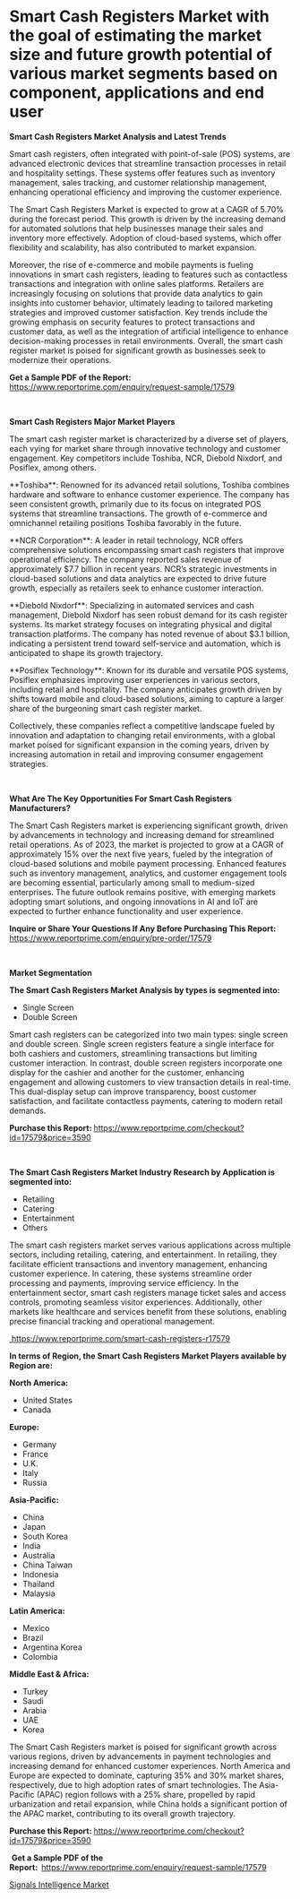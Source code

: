 <p><h1>Smart Cash Registers Market with the goal of estimating the market size and future growth potential of various market segments based on component, applications and end user</h1></p><p><strong>Smart Cash Registers Market Analysis and Latest Trends</strong></p>
<p><p>Smart cash registers, often integrated with point-of-sale (POS) systems, are advanced electronic devices that streamline transaction processes in retail and hospitality settings. These systems offer features such as inventory management, sales tracking, and customer relationship management, enhancing operational efficiency and improving the customer experience.</p><p>The Smart Cash Registers Market is expected to grow at a CAGR of 5.70% during the forecast period. This growth is driven by the increasing demand for automated solutions that help businesses manage their sales and inventory more effectively. Adoption of cloud-based systems, which offer flexibility and scalability, has also contributed to market expansion. </p><p>Moreover, the rise of e-commerce and mobile payments is fueling innovations in smart cash registers, leading to features such as contactless transactions and integration with online sales platforms. Retailers are increasingly focusing on solutions that provide data analytics to gain insights into customer behavior, ultimately leading to tailored marketing strategies and improved customer satisfaction. Key trends include the growing emphasis on security features to protect transactions and customer data, as well as the integration of artificial intelligence to enhance decision-making processes in retail environments. Overall, the smart cash register market is poised for significant growth as businesses seek to modernize their operations.</p></p>
<p><strong>Get a Sample PDF of the Report:&nbsp;</strong> <a href="https://www.reportprime.com/enquiry/request-sample/17579?utm_campaign=2514&utm_medium=2&utm_source=Github&utm_content=ia&utm_term=18032025&utm_id=smart-cash-registers">https://www.reportprime.com/enquiry/request-sample/17579</a></p>
<p>&nbsp;</p>
<p><strong>Smart Cash Registers Major Market Players</strong></p>
<p><p>The smart cash register market is characterized by a diverse set of players, each vying for market share through innovative technology and customer engagement. Key competitors include Toshiba, NCR, Diebold Nixdorf, and Posiflex, among others.</p><p>**Toshiba**: Renowned for its advanced retail solutions, Toshiba combines hardware and software to enhance customer experience. The company has seen consistent growth, primarily due to its focus on integrated POS systems that streamline transactions. The growth of e-commerce and omnichannel retailing positions Toshiba favorably in the future.</p><p>**NCR Corporation**: A leader in retail technology, NCR offers comprehensive solutions encompassing smart cash registers that improve operational efficiency. The company reported sales revenue of approximately $7.7 billion in recent years. NCR’s strategic investments in cloud-based solutions and data analytics are expected to drive future growth, especially as retailers seek to enhance customer interaction.</p><p>**Diebold Nixdorf**: Specializing in automated services and cash management, Diebold Nixdorf has seen robust demand for its cash register systems. Its market strategy focuses on integrating physical and digital transaction platforms. The company has noted revenue of about $3.1 billion, indicating a persistent trend toward self-service and automation, which is anticipated to shape its growth trajectory.</p><p>**Posiflex Technology**: Known for its durable and versatile POS systems, Posiflex emphasizes improving user experiences in various sectors, including retail and hospitality. The company anticipates growth driven by shifts toward mobile and cloud-based solutions, aiming to capture a larger share of the burgeoning smart cash register market.</p><p>Collectively, these companies reflect a competitive landscape fueled by innovation and adaptation to changing retail environments, with a global market poised for significant expansion in the coming years, driven by increasing automation in retail and improving consumer engagement strategies.</p></p>
<p>&nbsp;</p>
<p><strong>What Are The Key Opportunities For Smart Cash Registers Manufacturers?</strong></p>
<p><p>The Smart Cash Registers market is experiencing significant growth, driven by advancements in technology and increasing demand for streamlined retail operations. As of 2023, the market is projected to grow at a CAGR of approximately 15% over the next five years, fueled by the integration of cloud-based solutions and mobile payment processing. Enhanced features such as inventory management, analytics, and customer engagement tools are becoming essential, particularly among small to medium-sized enterprises. The future outlook remains positive, with emerging markets adopting smart solutions, and ongoing innovations in AI and IoT are expected to further enhance functionality and user experience.</p></p>
<p><strong>Inquire or Share Your Questions If Any Before Purchasing This Report:</strong> <a href="https://www.reportprime.com/enquiry/pre-order/17579?utm_campaign=2514&utm_medium=2&utm_source=Github&utm_content=ia&utm_term=18032025&utm_id=smart-cash-registers">https://www.reportprime.com/enquiry/pre-order/17579</a></p>
<p>&nbsp;</p>
<p><strong>Market Segmentation</strong></p>
<p><strong>The Smart Cash Registers Market Analysis by types is segmented into:</strong></p>
<p><ul><li>Single Screen</li><li>Double Screen</li></ul></p>
<p><p>Smart cash registers can be categorized into two main types: single screen and double screen. Single screen registers feature a single interface for both cashiers and customers, streamlining transactions but limiting customer interaction. In contrast, double screen registers incorporate one display for the cashier and another for the customer, enhancing engagement and allowing customers to view transaction details in real-time. This dual-display setup can improve transparency, boost customer satisfaction, and facilitate contactless payments, catering to modern retail demands.</p></p>
<p><strong>Purchase this Report:&nbsp;</strong><a href="https://www.reportprime.com/checkout?id=17579&price=3590&utm_campaign=2514&utm_medium=2&utm_source=Github&utm_content=ia&utm_term=18032025&utm_id=smart-cash-registers">https://www.reportprime.com/checkout?id=17579&price=3590</a></p>
<p>&nbsp;</p>
<p><strong>The Smart Cash Registers Market Industry Research by Application is segmented into:</strong></p>
<p><ul><li>Retailing</li><li>Catering</li><li>Entertainment</li><li>Others</li></ul></p>
<p><p>The smart cash registers market serves various applications across multiple sectors, including retailing, catering, and entertainment. In retailing, they facilitate efficient transactions and inventory management, enhancing customer experience. In catering, these systems streamline order processing and payments, improving service efficiency. In the entertainment sector, smart cash registers manage ticket sales and access controls, promoting seamless visitor experiences. Additionally, other markets like healthcare and services benefit from these solutions, enabling precise financial tracking and operational management.</p></p>
<p><a href="https://www.reportprime.com/smart-cash-registers-r17579?utm_campaign=2514&utm_medium=2&utm_source=Github&utm_content=ia&utm_term=18032025&utm_id=smart-cash-registers">&nbsp;https://www.reportprime.com/smart-cash-registers-r17579</a></p>
<p><strong>In terms of Region, the Smart Cash Registers Market Players available by Region are:</strong></p>
<p>
    <p> <strong> North America: </strong>
        <ul>
            <li>United States</li>
            <li>Canada</li>
        </ul>
        </p> 
    <p> <strong> Europe: </strong>
        <ul>
            <li>Germany</li>
            <li>France</li>
            <li>U.K.</li>
            <li>Italy</li>
            <li>Russia</li>
        </ul>
        </p> 
    <p> <strong> Asia-Pacific: </strong>
        <ul>
            <li>China</li>
            <li>Japan</li>
            <li>South Korea</li>
            <li>India</li>
            <li>Australia</li>
            <li>China Taiwan</li>
            <li>Indonesia</li>
            <li>Thailand</li>
            <li>Malaysia</li>
        </ul>
        </p> 
    <p> <strong> Latin America: </strong>
        <ul>
            <li>Mexico</li>
            <li>Brazil</li>
            <li>Argentina Korea</li>
            <li>Colombia</li>
        </ul>
        </p> 
    <p> <strong> Middle East & Africa: </strong>
        <ul>
            <li>Turkey</li>
            <li>Saudi</li>
            <li>Arabia</li>
            <li>UAE</li>
            <li>Korea</li>
        </ul>
    </p>
    </p>
<p><p>The Smart Cash Registers market is poised for significant growth across various regions, driven by advancements in payment technologies and increasing demand for enhanced customer experiences. North America and Europe are expected to dominate, capturing 35% and 30% market shares, respectively, due to high adoption rates of smart technologies. The Asia-Pacific (APAC) region follows with a 25% share, propelled by rapid urbanization and retail expansion, while China holds a significant portion of the APAC market, contributing to its overall growth trajectory.</p></p>
<p><strong>Purchase this Report: </strong><a href="https://www.reportprime.com/checkout?id=17579&price=3590&utm_campaign=2514&utm_medium=2&utm_source=Github&utm_content=ia&utm_term=18032025&utm_id=smart-cash-registers">https://www.reportprime.com/checkout?id=17579&price=3590</a></p>
<p>&nbsp;<strong>Get a Sample PDF of the Report:&nbsp;&nbsp;</strong><a href="https://www.reportprime.com/enquiry/request-sample/17579?utm_campaign=2514&utm_medium=2&utm_source=Github&utm_content=ia&utm_term=18032025&utm_id=smart-cash-registers">https://www.reportprime.com/enquiry/request-sample/17579</a></p>
<p><strong></strong></p>
<p><p><a href="https://github.com/WashimHussain441/Market-Research-Report-List-1/blob/main/signals-intelligence-market.md?utm_campaign=2514&utm_medium=2&utm_source=Github&utm_content=ia&utm_term=18032025&utm_id=smart-cash-registers">Signals Intelligence Market</a></p></p>